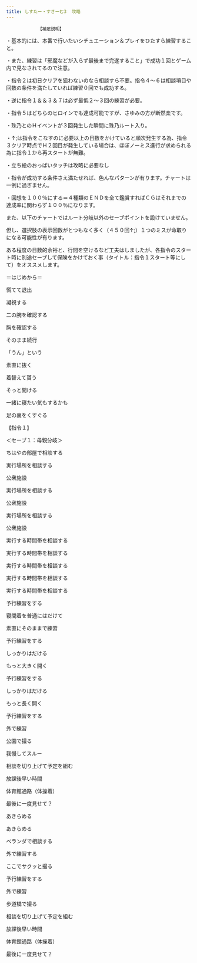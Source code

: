 ```yaml
---
title: しすたー・すきーむ3  攻略
---
```


                【補足説明】

・基本的には、本番で行いたいシチュエーション＆プレイをひたすら練習すること。

・また、練習は「邪魔などが入らず最後まで完遂すること」で成功１回とゲーム内で見なされてるので注意。

・指令２は初日クリアを狙わないのなら相談すら不要。指令４～６は相談項目や回数の条件を満たしていれば練習０回でも成功する。

・逆に指令１＆＆３＆７は必ず最低２～３回の練習が必要。

・指令５はどちらのヒロインでも達成可能ですが、さゆみの方が断然楽です。

・珠乃とのＨイベントが３回発生した瞬間に珠乃ルート入り。

・↑;は指令をこなすのに必要以上の日数をかけていると順次発生する為、指令３クリア時点でＨ２回目が発生している場合は、ほぼノーミス進行が求められる為に指令１から再スタートが無難。

・立ち絵のおっぱいタッチは攻略に必要なし

・指令が成功する条件さえ満たせれば、色んなパターンが有ります。チャートは一例に過ぎません。

・回想を１００％にする＝４種類のＥＮＤを全て鑑賞すればＣＧはそれまでの達成率に関わらず１００％になります。



また、以下のチャートではルート分岐以外のセーブポイントを設けていません。

但し、選択肢の表示回数がとつもなく多く（４５０回↑;）１つのミスが命取りになる可能性が有ります。

ある程度の日数的余裕と、行間を空けるなど工夫はしましたが、各指令のスタート時に別途セーブして保険をかけておく事（タイトル：指令１スタート等にして）をオススメします。

＝はじめから＝

慌てて退出

凝視する

二の腕を確認する

胸を確認する

そのまま続行

「うん」という

素直に抜く

着替えて貰う

そっと開ける

一緒に寝たい気もするかも

足の裏をくすぐる





【指令１】

＜セーブ１：母親分岐＞

ちはやの部屋で相談する

実行場所を相談する

公衆施設

実行場所を相談する

公衆施設

実行場所を相談する

公衆施設

実行する時間帯を相談する

実行する時間帯を相談する

実行する時間帯を相談する

実行する時間帯を相談する

実行する時間帯を相談する

予行練習をする

寝間着を普通にはだけて

素直にそのままで練習

予行練習をする

しっかりはだける

もっと大きく開く

予行練習をする

しっかりはだける

もっと長く開く

予行練習をする

外で練習

公園で撮る

我慢してスルー

相談を切り上げて予定を組む

放課後早い時間

体育館通路（体操着）

最後に一度見せて？

あきらめる

あきらめる

ベランダで相談する

外で練習する

ここでサクッと撮る

予行練習をする

外で練習

歩道橋で撮る

相談を切り上げて予定を組む

放課後早い時間

体育館通路（体操着）

最後に一度見せて？




              
